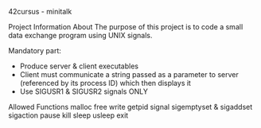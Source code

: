 42cursus - minitalk

Project Information
About
The purpose of this project is to code a small data exchange program using UNIX signals.

Mandatory part:
 - Produce server & client executables
 - Client must communicate a string passed as a parameter to server (referenced by its process ID) which then displays it
 - Use SIGUSR1 & SIGUSR2 signals ONLY

Allowed Functions
malloc
free
write
getpid
signal
sigemptyset & sigaddset
sigaction
pause
kill
sleep
usleep
exit
